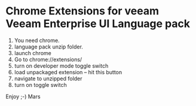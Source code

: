 # Chrome Extensions for veeam Veeam Enterprise UI Language pack

1. You need chrome.
2. language pack unzip folder.
3. launch chrome
4. Go to chrome://extensions/
5. turn on developer mode toggle switch
6. load unpackaged extension – hit this button
7. navigate to unzipped folder
8. turn on toggle switch
 
Enjoy ;-)
Mars
